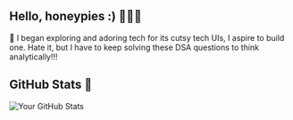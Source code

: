 ## Hello, honeypies :) 👩🏻‍💻

🤍 I began exploring and adoring tech for its cutsy tech UIs, I aspire to build one. 
Hate it, but I have to keep solving these DSA questions to think analytically!!!  


## GitHub Stats 🚀 

![Your GitHub Stats](https://github-readme-stats.vercel.app/api?username=thedevbarbie&show_icons=true&theme=radical)
<!--
**thedevbarbie/thedevbarbie** is a ✨ _special_ ✨ repository because its `README.md` (this file) appears on your GitHub profile.

Here are some ideas to get you started:

- 🔭 I’m currently working on ...
- 🌱 I’m currently learning ...
- 👯 I’m looking to collaborate on ...
- 🤔 I’m looking for help with ...
- 💬 Ask me about ...
- 📫 How to reach me: ...
- 😄 Pronouns: ...
- ⚡ Fun fact: ...
-->
